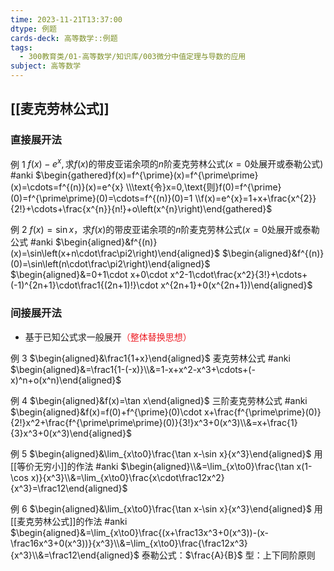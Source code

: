 ```yaml
---
time: 2023-11-21T13:37:00
dtype: 例题
cards-deck: 高等数学::例题
tags:
  - 300教育类/01-高等数学/知识库/003微分中值定理与导数的应用
subject: 高等数学
---
```

## [[麦克劳林公式]]
### 直接展开法

例 1 $f(x)-e^x,\text{求}f(x)\text{的带皮亚诺余项的}n\text{阶麦克劳林公式}(x=0\text{处展开或泰勒公式})$ #anki 
$\begin{gathered}f(x)=f^{\prime}(x)=f^{\prime\prime}(x)=\cdots=f^{(n)}(x)=e^{x} \\\text{令}x=0,\text{则}f(0)=f^{\prime}(0)=f^{\prime\prime}(0)=\cdots=f^{(n)}(0)=1 \\f(x)=e^{x}=1+x+\frac{x^{2}}{2!}+\cdots+\frac{x^{n}}{n!}+o\left(x^{n}\right)\end{gathered}$

例 2 $f(x)=\sin x，\text{求}f(x)\text{的带皮亚诺余项的}n\text{阶麦克劳林公式}(x=0\text{处展开或泰勒公式}$ #anki 
$\begin{aligned}&f^{(n)}(x)=\sin\left(x+n\cdot\frac\pi2\right)\end{aligned}$
$\begin{aligned}&f^{(n)}(0)=\sin\left(n\cdot\frac\pi2\right)\end{aligned}$
$\begin{aligned}&=0+1\cdot x+0\cdot x^2-1\cdot\frac{x^2}{3!}+\cdots+(-1)^{2n+1}\cdot\frac1{(2n+1)!}\cdot x^{2n+1}+0(x^{2n+1})\end{aligned}$

### 间接展开法
- 基于已知公式求一般展开<font color=#ed1c24>（整体替换思想）</font>

例 3 $\begin{aligned}&\frac1{1+x}\end{aligned}$ 麦克劳林公式 #anki 
$\begin{aligned}&=\frac1{1-(-x)}\\&=1-x+x^2-x^3+\cdots+(-x)^n+o(x^n)\end{aligned}$

例 4 $\begin{aligned}&f(x)=\tan x\end{aligned}$ 三阶麦克劳林公式 #anki 
$\begin{aligned}&f(x)=f(0)+f^{\prime}(0)\cdot x+\frac{f^{\prime\prime}(0)}{2!}x^2+\frac{f^{\prime\prime\prime}(0)}{3!}x^3+0(x^3)\\&=x+\frac{1}{3}x^3+0(x^3)\end{aligned}$

例 5  $\begin{aligned}&\lim_{x\to0}\frac{\tan x-\sin x}{x^3}\end{aligned}$ 用[[等价无穷小]]的作法 #anki 
$\begin{aligned}\\&=\lim_{x\to0}\frac{\tan x(1-\cos x)}{x^3}\\&=\lim_{x\to0}\frac{x\cdot\frac12x^2}{x^3}=\frac12\end{aligned}$

例 6 $\begin{aligned}&\lim_{x\to0}\frac{\tan x-\sin x}{x^3}\end{aligned}$ 用[[麦克劳林公式]]的作法 #anki
$\begin{aligned}&=\lim_{x\to0}\frac{(x+\frac13x^3+0(x^3))-(x-\frac16x^3+0(x^3))}{x^3}\\&=\lim_{x\to0}\frac{\frac12x^3}{x^3}\\&=\frac12\end{aligned}$
泰勒公式：$\frac{A}{B}$ 型：上下同阶原则